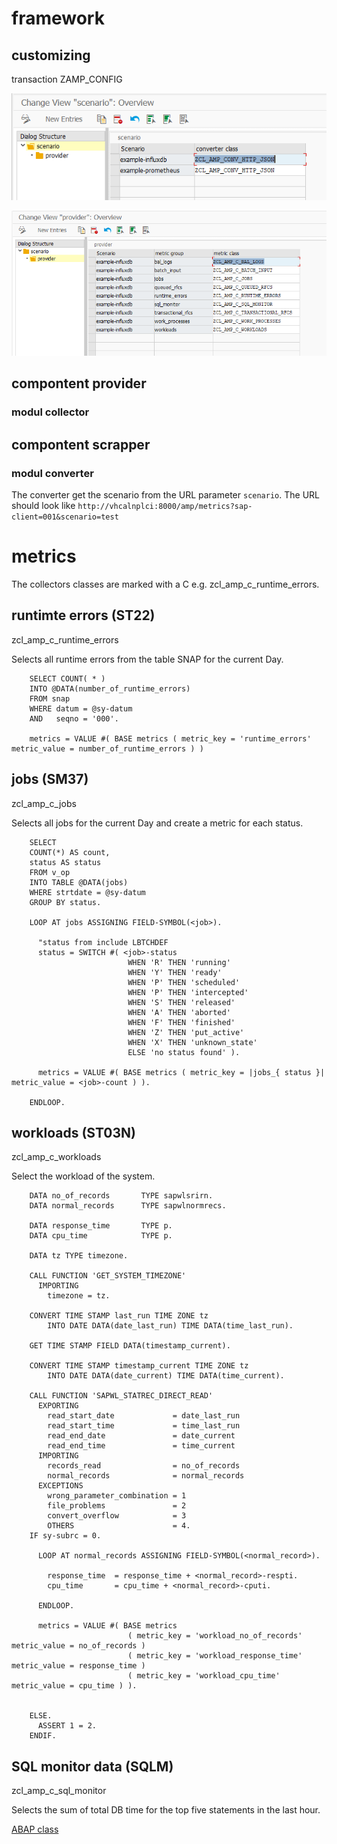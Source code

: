 # framework

## customizing

transaction ZAMP_CONFIG

![customizing example provider](./img/customizing_example_scenario.png)

![ustomizing example provider](./img/customizing_example_provider.png)

## compontent provider

### modul collector

## compontent scrapper

### modul converter

The converter get the scenario from the URL parameter `scenario`.
The URL should look like `http://vhcalnplci:8000/amp/metrics?sap-client=001&scenario=test`

# metrics

The collectors classes are marked with a C e.g. zcl_amp_c_runtime_errors.

## runtimte errors (ST22)

zcl_amp_c_runtime_errors

Selects all runtime errors from the table SNAP for the current Day.

```ABAP
    SELECT COUNT( * )
    INTO @DATA(number_of_runtime_errors)
    FROM snap
    WHERE datum = @sy-datum
    AND   seqno = '000'.

    metrics = VALUE #( BASE metrics ( metric_key = 'runtime_errors' metric_value = number_of_runtime_errors ) )
```

## jobs (SM37)

zcl_amp_c_jobs

Selects all jobs for the current Day and create a metric for each status.

```ABAP
    SELECT
    COUNT(*) AS count,
    status AS status
    FROM v_op
    INTO TABLE @DATA(jobs)
    WHERE strtdate = @sy-datum
    GROUP BY status.

    LOOP AT jobs ASSIGNING FIELD-SYMBOL(<job>).

      "status from include LBTCHDEF
      status = SWITCH #( <job>-status
                          WHEN 'R' THEN 'running'
                          WHEN 'Y' THEN 'ready'
                          WHEN 'P' THEN 'scheduled'
                          WHEN 'P' THEN 'intercepted'
                          WHEN 'S' THEN 'released'
                          WHEN 'A' THEN 'aborted'
                          WHEN 'F' THEN 'finished'
                          WHEN 'Z' THEN 'put_active'
                          WHEN 'X' THEN 'unknown_state'
                          ELSE 'no status found' ).

      metrics = VALUE #( BASE metrics ( metric_key = |jobs_{ status }| metric_value = <job>-count ) ).

    ENDLOOP.
```

## workloads (ST03N)

zcl_amp_c_workloads

Select the workload of the system.

```ABAP
    DATA no_of_records       TYPE sapwlsrirn.
    DATA normal_records      TYPE sapwlnormrecs.

    DATA response_time       TYPE p.
    DATA cpu_time            TYPE p.

    DATA tz TYPE timezone.

    CALL FUNCTION 'GET_SYSTEM_TIMEZONE'
      IMPORTING
        timezone = tz.

    CONVERT TIME STAMP last_run TIME ZONE tz
        INTO DATE DATA(date_last_run) TIME DATA(time_last_run).

    GET TIME STAMP FIELD DATA(timestamp_current).

    CONVERT TIME STAMP timestamp_current TIME ZONE tz
        INTO DATE DATA(date_current) TIME DATA(time_current).

    CALL FUNCTION 'SAPWL_STATREC_DIRECT_READ'
      EXPORTING
        read_start_date             = date_last_run
        read_start_time             = time_last_run
        read_end_date               = date_current
        read_end_time               = time_current
      IMPORTING
        records_read                = no_of_records
        normal_records              = normal_records
      EXCEPTIONS
        wrong_parameter_combination = 1
        file_problems               = 2
        convert_overflow            = 3
        OTHERS                      = 4.
    IF sy-subrc = 0.

      LOOP AT normal_records ASSIGNING FIELD-SYMBOL(<normal_record>).

        response_time  = response_time + <normal_record>-respti.
        cpu_time       = cpu_time + <normal_record>-cputi.

      ENDLOOP.

      metrics = VALUE #( BASE metrics
                          ( metric_key = 'workload_no_of_records' metric_value = no_of_records )
                          ( metric_key = 'workload_response_time' metric_value = response_time )
                          ( metric_key = 'workload_cpu_time' metric_value = cpu_time ) ).


    ELSE.
      ASSERT 1 = 2.
    ENDIF.
```

## SQL monitor data (SQLM)

zcl_amp_c_sql_monitor

Selects the sum of total DB time for the top five statements in the last hour.

[ABAP class](../src/zamp_collector/zcl_amp_c_sql_monitor.clas.abap)
